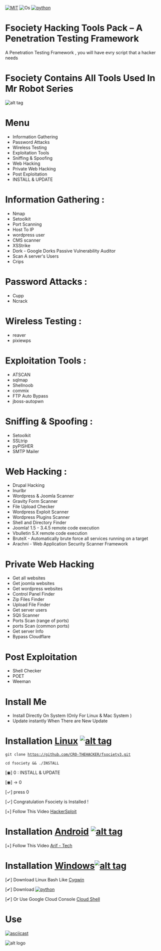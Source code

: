 [![MIT](https://img.shields.io/packagist/l/doctrine/orm.svg)](https://github.com/CRO-THEHACKER/fsociety3/blob/master/LICENSE) ![Os](https://img.shields.io/badge/Platform-Linux%20%7C%20OSX%20%7C%20Windows%20%7C%20Android-orange.svg)
[![python](https://img.shields.io/badge/python-3-brightgreen.svg)](https://www.python.org/downloads/release/python-2714/)
# Fsociety Hacking Tools Pack – A Penetration Testing Framework
A Penetration Testing Framework , you will have evry script that a hacker needs
# Fsociety Contains All Tools Used In Mr Robot Series
![alt tag](http://nikolaskama.me/content/images/2016/07/mr-robot-1.gif)
# Menu
+ Information Gathering
+ Password Attacks
+ Wireless Testing
+ Exploitation Tools
+ Sniffing & Spoofing
+ Web Hacking
+ Private Web Hacking
+ Post Exploitation
+ INSTALL & UPDATE

# Information Gathering : 
+ Nmap
+ Setoolkit
+ Port Scanning
+ Host To IP
+ wordpress user
+ CMS scanner
+ XSStrike
+ Dork - Google Dorks Passive Vulnerability Auditor
+ Scan A server's Users
+ Crips

# Password Attacks :
+ Cupp
+ Ncrack

# Wireless Testing :
+ reaver
+ pixiewps

# Exploitation Tools :
+ ATSCAN
+ sqlmap
+ Shellnoob
+ commix
+ FTP Auto Bypass
+ jboss-autopwn

# Sniffing & Spoofing :
+ Setoolkit
+ SSLtrip
+ pyPISHER
+ SMTP Mailer

# Web Hacking :
+ Drupal Hacking
+ Inurlbr
+ Wordpress & Joomla Scanner
+ Gravity Form Scanner
+ File Upload Checker
+ Wordpress Exploit Scanner
+ Wordpress Plugins Scanner
+ Shell and Directory Finder
+ Joomla! 1.5 - 3.4.5 remote code execution
+ Vbulletin 5.X remote code execution
+ BruteX - Automatically brute force all services running on a target
+ Arachni - Web Application Security Scanner Framework

# Private Web Hacking
+ Get all websites
+ Get joomla websites
+ Get wordpress websites
+ Control Panel Finder
+ Zip Files Finder
+ Upload File Finder
+ Get server users
+ SQli Scanner
+ Ports Scan (range of ports)
+ ports Scan (common ports)
+ Get server Info
+ Bypass Cloudflare


# Post Exploitation
+ Shell Checker
+ POET
+ Weeman

# Install Me
+ Install Directly On System (Only For Linux & Mac System )
+ Update instantly When There are New Update

# Installation [Linux](https://fr.wikipedia.org/wiki/Linux) [![alt tag](http://icons.iconarchive.com/icons/dakirby309/simply-styled/32/OS-Linux-icon.png)](https://fr.wikipedia.org/wiki/Linux)
<code>git clone https://github.com/CRO-THEHACKER/fsociety3.git</code><br>

<code>cd fsociety && ./INSTALL</code><br>

[◉] 0 : INSTALL & UPDATE

[◉] -> 0

[✓] press 0

[✓] Congratulation Fsociety is Installed !

[+] Follow This Video [HackerSploit](https://www.youtube.com/watch?v=t3uYpMrK2EU)


# Installation [Android](https://fr.wikipedia.org/wiki/Android) [![alt tag](https://cdn1.iconfinder.com/data/icons/logotypes/32/android-32.png)](https://fr.wikipedia.org/wiki/Android)
[+] Follow This Video [Arif - Tech](https://www.youtube.com/watch?v=JwK5oOBjpgQ&t=160s)

# Installation [Windows](https://fr.wikipedia.org/wiki/Microsoft_Windows)[![alt tag](http://icons.iconarchive.com/icons/yootheme/social-bookmark/32/social-windows-button-icon.png)](https://fr.wikipedia.org/wiki/Microsoft_Windows)

[✔] Download Linux Bash Like [Cygwin](https://www.cygwin.com/)

[✔] Download [![python](https://img.shields.io/badge/python-3-brightgreen.svg)](https://www.python.org/downloads/release/python-2714/)

[✔] Or Use Google Cloud Console [Cloud Shell](https://console.cloud.google.com/cloudshell/editor?project=&pli=1&shellonly=true)

# Use
[![asciicast](https://asciinema.org/a/URj2nvpbYpeJyJe43KlASZ7fz.png)](https://asciinema.org/a/URj2nvpbYpeJyJe43KlASZ7fz)

![alt logo](https://media.giphy.com/media/xT0xeFxyHAKirrLa24/giphy.gif)
